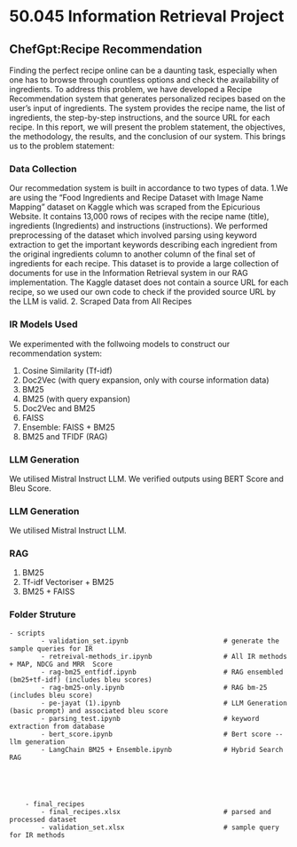 # 50.045 Information Retrieval Project 
## ChefGpt:Recipe Recommendation 
Finding the perfect recipe online can be a daunting task, especially when one has to browse through countless options and check the availability of ingredients. To address this problem, we have developed a Recipe Recommendation system that generates personalized recipes based on the user’s input of ingredients. The system provides the recipe name, the list of ingredients, the step-by-step instructions, and the source URL for each recipe. In this report, we will present the problem statement, the objectives, the methodology, the results, and the conclusion of our system. This brings us to the problem statement: 

### Data Collection
Our recommedation system is built in accordance to two types of data. 
1.We are using the “Food Ingredients and Recipe Dataset with Image Name Mapping” dataset on Kaggle which was scraped from the Epicurious Website. It contains 13,000 rows of recipes with the recipe name (title), ingredients (Ingredients) and instructions (instructions). We performed preprocessing of the dataset which involved parsing using keyword extraction to get the important keywords describing each ingredient from the original ingredients column to another column of the final set of ingredients for each recipe. This dataset is to provide a large collection of documents for use in the Information Retrieval system in our RAG implementation.
The Kaggle dataset does not contain a source URL for each recipe, so we used our own code to check if the provided source URL by the LLM is valid.
2. Scraped Data from All Recipes

### IR Models Used
We experimented with the follwoing models to construct our recommendation system:
1. Cosine Similarity  (Tf-idf)
2. Doc2Vec  (with query expansion, only with course information data)
3. BM25
4. BM25  (with query expansion)
5. Doc2Vec and BM25  
6. FAISS
7. Ensemble: FAISS + BM25 
8. BM25 and TFIDF (RAG)

### LLM Generation 
We utilised Mistral Instruct LLM. We verified outputs using BERT Score and Bleu Score.

### LLM Generation 
We utilised Mistral Instruct LLM. 

### RAG  
1. BM25
2. Tf-idf Vectoriser + BM25
3. BM25 + FAISS 


### Folder Struture
```
- scripts                                       
        - validation_set.ipynb                        # generate the sample queries for IR 
        - retreival-methods_ir.ipynb                  # All IR methods + MAP, NDCG and MRR  Score 
        - rag-bm25_entfidf.ipynb                      # RAG ensembled (bm25+tf-idf) (includes bleu scores)
        - rag-bm25-only.ipynb                         # RAG bm-25 (includes bleu score)
        - pe-jayat (1).ipynb                          # LLM Generation (basic prompt) and associated bleu score
        - parsing_test.ipynb                          # keyword extraction from database
        - bert_score.ipynb                            # Bert score --llm generation
        - LangChain BM25 + Ensemble.ipynb             # Hybrid Search RAG





    - final_recipes  
        - final_recipes.xlsx                          # parsed and processed dataset
        - validation_set.xlsx                         # sample query for IR methods


    
